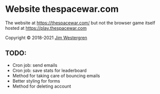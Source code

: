 # Website thespacewar.com
The website at https://thespacewar.com/ but not the browser game itself hosted at https://play.thespacewar.com

Copyright © 2018-2021 [Jim Westergren](https://www.jimwestergren.com/about-me-jim-westergren/)

## TODO:
- Cron job: send emails
- Cron job: save stats for leaderboard
- Method for taking care of bouncing emails
- Better styling for forms
- Method for deleting account
